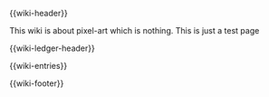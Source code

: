 {{wiki-header}}

This wiki is about pixel-art which is nothing. This is just a test page

{{wiki-ledger-header}}

{{wiki-entries}}

{{wiki-footer}}